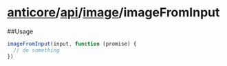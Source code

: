# [anticore](../../../../../#reference)/[api](../../#reference)/[image](../#reference)/<a name="reference">imageFromInput</a>

##Usage

```js
imageFromInput(input, function (promise) {
  // do something
})
```